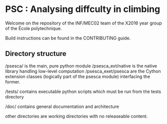 PSC : Analysing diffculty in climbing
===

Welcome on the repository of the INF/MEC02 team of the X2016 year group of the École polytechnique.

Build instructions can be found in the CONTRIBUTING guide.

Directory structure
---
/psesca/ is the main, pure python module
/psesca_ext/native is the native library handling low-level computation
/psesca_exet/psesca are the Cython extension classes (logically part of the psesca module) interfacing the former.

/tests/ contains executable python scripts which must be run from the tests directory

/doc/ contains general documentation and architecture

other directories are working directories with no releaseable content.
